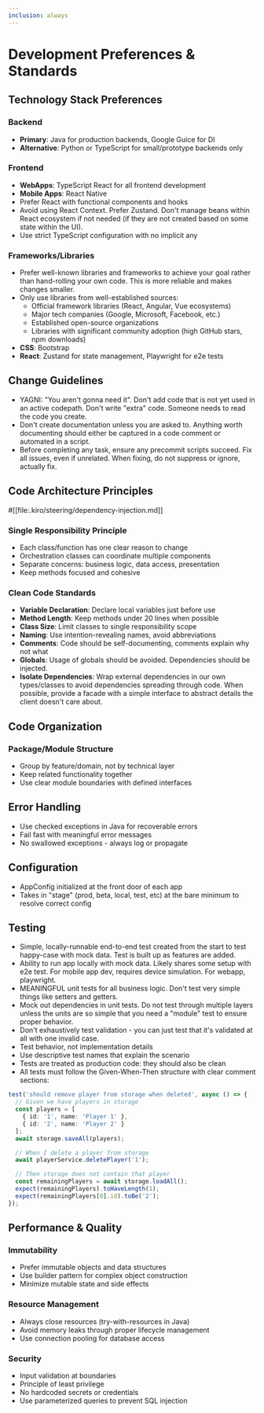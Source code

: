 ```yaml
---
inclusion: always
---
```


# Development Preferences & Standards

## Technology Stack Preferences

### Backend

- **Primary**: Java for production backends, Google Guice for DI
- **Alternative**: Python or TypeScript for small/prototype backends only

### Frontend

- **WebApps**: TypeScript React for all frontend development
- **Mobile Apps**: React Native
- Prefer React with functional components and hooks
- Avoid using React Context. Prefer Zustand. Don't manage beans within React ecosystem if not needed (if they are not created based on some state within the UI).
- Use strict TypeScript configuration with no implicit any

### Frameworks/Libraries
- Prefer well-known libraries and frameworks to achieve your goal rather than hand-rolling your own code. This is more reliable and makes changes smaller.
- Only use libraries from well-established sources:
  - Official framework libraries (React, Angular, Vue ecosystems)
  - Major tech companies (Google, Microsoft, Facebook, etc.)
  - Established open-source organizations
  - Libraries with significant community adoption (high GitHub stars, npm downloads)
- **CSS**: Bootstrap
- **React**: Zustand for state management, Playwright for e2e tests

## Change Guidelines
- YAGNI: "You aren't gonna need it". Don't add code that is not yet used in an active codepath. Don't write "extra" code. Someone needs to read the code you create.
- Don't create documentation unless you are asked to. Anything worth documenting should either be captured in a code comment or automated in a script.
- Before completing any task, ensure any precommit scripts succeed. Fix all issues, even if unrelated. When fixing, do not suppress or ignore, actually fix. 

## Code Architecture Principles

#[[file:.kiro/steering/dependency-injection.md]]

### Single Responsibility Principle

- Each class/function has one clear reason to change
- Orchestration classes can coordinate multiple components
- Separate concerns: business logic, data access, presentation
- Keep methods focused and cohesive

### Clean Code Standards

- **Variable Declaration**: Declare local variables just before use
- **Method Length**: Keep methods under 20 lines when possible
- **Class Size**: Limit classes to single responsibility scope
- **Naming**: Use intention-revealing names, avoid abbreviations
- **Comments**: Code should be self-documenting, comments explain why not what
- **Globals**: Usage of globals should be avoided. Dependencies should be injected.
- **Isolate Dependencies**: Wrap external dependencies in our own types/classes to avoid dependencies spreading through code. When possible, provide a facade with a simple interface to abstract details the client doesn't care about. 

## Code Organization

### Package/Module Structure

- Group by feature/domain, not by technical layer
- Keep related functionality together
- Use clear module boundaries with defined interfaces

## Error Handling

- Use checked exceptions in Java for recoverable errors
- Fail fast with meaningful error messages
- No swallowed exceptions - always log or propagate

## Configuration

- AppConfig initialized at the front door of each app
- Takes in "stage" (prod, beta, local, test, etc) at the bare minimum to resolve correct config

## Testing

- Simple, locally-runnable end-to-end test created from the start to test happy-case with mock data. Test is built up as features are added.
- Ability to run app locally with mock data. Likely shares some setup with e2e test. For mobile app dev, requires device simulation. For webapp, playwright.
- MEANINGFUL unit tests for all business logic. Don't test very simple things like setters and getters.
- Mock out dependencies in unit tests. Do not test through multiple layers unless the units are so simple that you need a "module" test to ensure proper behavior.
- Don't exhaustively test validation - you can just test that it's validated at all with one invalid case.
- Test behavior, not implementation details
- Use descriptive test names that explain the scenario
- Tests are treated as production code: they should also be clean
- All tests must follow the Given-When-Then structure with clear comment sections:

```typescript
test('should remove player from storage when deleted', async () => {
  // Given we have players in storage
  const players = [
    { id: '1', name: 'Player 1' },
    { id: '2', name: 'Player 2' }
  ];
  await storage.saveAll(players);

  // When I delete a player from storage
  await playerService.deletePlayer('1');

  // Then storage does not contain that player
  const remainingPlayers = await storage.loadAll();
  expect(remainingPlayers).toHaveLength(1);
  expect(remainingPlayers[0].id).toBe('2');
});
```

## Performance & Quality

### Immutability

- Prefer immutable objects and data structures
- Use builder pattern for complex object construction
- Minimize mutable state and side effects

### Resource Management

- Always close resources (try-with-resources in Java)
- Avoid memory leaks through proper lifecycle management
- Use connection pooling for database access

### Security

- Input validation at boundaries
- Principle of least privilege
- No hardcoded secrets or credentials
- Use parameterized queries to prevent SQL injection
